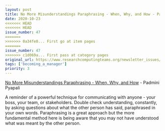 ```yaml
---
layout: post
title: No More Misunderstandings Paraphrasing - When, Why, and How - Padmini Pyapali
date: 2020-10-23
<<<<<<< HEAD
<<<<<<< HEAD
issue_number: 47
=======
>>>>>>> 0a34fe0... First go at item pages
=======
issue_number: 47
>>>>>>> c1d069a... First pass at category pages
original_url: https://www.researchcomputingteams.org/newsletter_issues/0047
tags: ['becoming_a_manager']
priority: 3
---
```


<!-- markdownlint-disable MD033 -->
<!-- markdownlint-disable MD041 -->
<!-- markdownlint-disable MD049 -->

[No More Misunderstandings Paraphrasing - When, Why, and How](https://smallbigideas.substack.com/p/no-more-misunderstandings) - Padmini Pyapali

A reminder of a powerful technique for communicating with anyone - your boss, your team, or stakeholders. Double check understanding, constantly, by asking questions about what the other person has said, paraphrased in your own words. Paraphrasing is a great approach but the more fundamental method here is being aware that you may not have understood what was meant by the other person.
